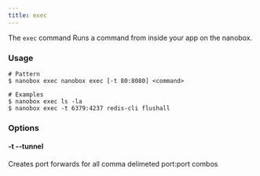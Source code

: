 ```yaml
---
title: exec
---
```


The `exec` command Runs a command from inside your app on the nanobox.

### Usage
```shell
# Pattern
$ nanobox exec nanobox exec [-t 80:8080] <command>

# Examples
$ nanobox exec ls -la
$ nanobox exec -t 6379:4237 redis-cli flushall
```

### Options
#### -t --tunnel
Creates port forwards for all comma delimeted port:port combos